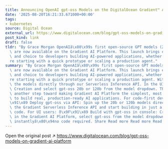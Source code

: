 ```yaml
---
title: Announcing OpenAI gpt-oss Models on the DigitalOcean Gradient™ AI Platform
date: '2025-08-20T16:21:33.671000+00:00'
tags:
- kubernetes
source: Digital Ocean
external_url: https://www.digitalocean.com/blog/gpt-oss-models-on-gradient-ai-platform
post_kind: link
draft: false
tldr: "By Grace Morgan OpenAIâ\x80\x99s first open-source GPT models (20b and 120b)\
  \ are now available on the Gradient AI Platform. This launch brings even more flexibility\
  \ and choice to developers building AI-powered applications, whether youâ\x80\x99\
  re starting with a quick prototype or scaling a production agent."
summary: "By Grace Morgan OpenAIâ\x80\x99s first open-source GPT models (20b and 120b)\
  \ are now available on the Gradient AI Platform. This launch brings even more flexibility\
  \ and choice to developers building AI-powered applications, whether youâ\x80\x99\
  re starting with a quick prototype or scaling a production agent. With code: Call\
  \ the models directly through our Serverless Inference API. In the UI: Head to Agent\
  \ Creation and select gpt-oss 20b or 120b from the model dropdown. This launch marks\
  \ another step toward making Gradient AI Platform the simplest, most flexible way\
  \ to build real, production-ready AI applications. For code-first developers: ð\x9F\
  \x91\x89 Deploy gpt-oss via API: Spin up the 20b or 120b models directly through\
  \ the Gradient Serverless Inference API and start building in just a few lines of\
  \ code. For UI users: ð\x9F\x91\x89 Build with gpt-oss in console: Create an agent\
  \ in the Gradient AI Platform, select gpt-oss from the model dropdown, and deploy\
  \ instantlyâ\x80\x94no code required. Share Read more Read more Read more."
---
```

Open the original post ↗ https://www.digitalocean.com/blog/gpt-oss-models-on-gradient-ai-platform
